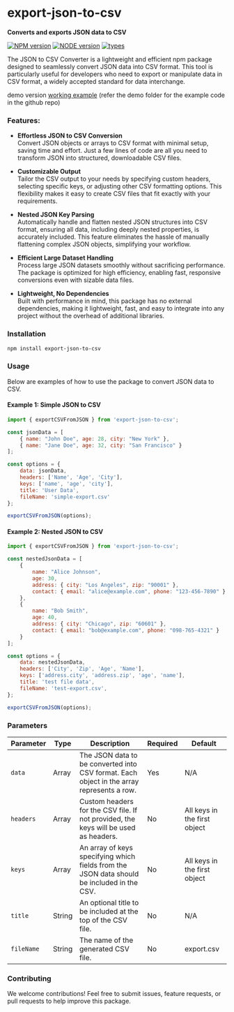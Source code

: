 # export-json-to-csv
**Converts and exports JSON data to CSV**

[![NPM version](https://img.shields.io/badge/npm-v10.7.0-brightgreen)](https://www.npmjs.org/package/export-json-to-csv)
[![NODE version](https://img.shields.io/badge/node-v20.14.0-brightgreen)](https://www.npmjs.org/package/export-json-to-csv)
[![types](https://img.shields.io/badge/types-TypeScript-blue)](https://www.npmjs.org/package/export-json-to-csv)

The JSON to CSV Converter is a lightweight and efficient npm package designed to seamlessly convert JSON data into CSV format. This tool is particularly useful for developers who need to export or manipulate data in CSV format, a widely accepted standard for data interchange.

demo version [working example](https://john310897.github.io/export-json-to-csv/) (refer the demo folder for the example code in the github repo)

### Features:
- **Effortless JSON to CSV Conversion**  
  Convert JSON objects or arrays to CSV format with minimal setup, saving time and effort. Just a few lines of code are all you need to transform JSON into structured, downloadable CSV files.

- **Customizable Output**  
  Tailor the CSV output to your needs by specifying custom headers, selecting specific keys, or adjusting other CSV formatting options. This flexibility makes it easy to create CSV files that fit exactly with your requirements.

- **Nested JSON Key Parsing**  
  Automatically handle and flatten nested JSON structures into CSV format, ensuring all data, including deeply nested properties, is accurately included. This feature eliminates the hassle of manually flattening complex JSON objects, simplifying your workflow.

- **Efficient Large Dataset Handling**  
  Process large JSON datasets smoothly without sacrificing performance. The package is optimized for high efficiency, enabling fast, responsive conversions even with sizable data files.

- **Lightweight, No Dependencies**  
  Built with performance in mind, this package has no external dependencies, making it lightweight, fast, and easy to integrate into any project without the overhead of additional libraries.

### Installation
```bash
npm install export-json-to-csv
```
### **Usage**

Below are examples of how to use the package to convert JSON data to CSV.

#### Example 1: Simple JSON to CSV

```js
import { exportCSVFromJSON } from 'export-json-to-csv';

const jsonData = [
    { name: "John Doe", age: 28, city: "New York" },
    { name: "Jane Doe", age: 32, city: "San Francisco" }
];

const options = {
    data: jsonData,
    headers: ['Name', 'Age', 'City'],
    keys: ['name', 'age', 'city'],
    title: 'User Data',
    fileName: 'simple-export.csv'
};

exportCSVFromJSON(options);

```

#### Example 2: Nested JSON to CSV

```js
import { exportCSVFromJSON } from 'export-json-to-csv';

const nestedJsonData = [
    { 
        name: "Alice Johnson", 
        age: 30, 
        address: { city: "Los Angeles", zip: "90001" }, 
        contact: { email: "alice@example.com", phone: "123-456-7890" }
    },
    { 
        name: "Bob Smith", 
        age: 40, 
        address: { city: "Chicago", zip: "60601" }, 
        contact: { email: "bob@example.com", phone: "098-765-4321" }
    }
];

const options = {
	data: nestedJsonData,
	headers: ['City', 'Zip', 'Age', 'Name'],
	keys: ['address.city', 'address.zip', 'age', 'name'],
	title: 'test file data',
	fileName: 'test-export.csv',
};

exportCSVFromJSON(options);

```


### Parameters

|Parameter   	|Type   	|**Description**   	|Required   	|Default   	|
|---	|---	|---	|---	|---	|
|`data`   	|Array   	|The JSON data to be converted into CSV format. Each object in the array represents a row.    	|Yes   	|N/A   	|
|`headers`   	|Array   	|Custom headers for the CSV file. If not provided, the keys will be used as headers.   	|No   	|All keys in the first object   	|
|`keys`   	|Array   	|An array of keys specifying which fields from the JSON data should be included in the CSV.   	|No   	|All keys in the first object   	|
|`title`   	|String   	|An optional title to be included at the top of the CSV file.   	|No   	|N/A   	|
|`fileName`   	|String   	|The name of the generated CSV file.   	|No   	|export.csv   	|

### Contributing

We welcome contributions! Feel free to submit issues, feature requests, or pull requests to help improve this package.